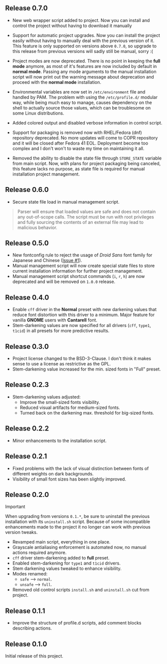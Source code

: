 ## Release 0.7.0
- New web wrapper script added to project. Now you can install and control the
  project without having to download it manually

- Support for automatic project upgrades. Now you can install the project
  easily without having to manually deal with the previous version of it. This
  feature is only supported on versions above `0.7.0`, so upgrade to this
  release from previous versions will sadly still be manual, sorry :(

- Project modes are now deprecated. There is no point in keeping the **full
  mode** anymore, as most of it's features are now included by default in
  **normal mode**. Passing any mode arguments to the manual installation script
  will now print out the warning message about deprecation and proceed with the
  **normal mode** installation.

- Environmental variables are now set in `/etc/environment` file and handled by
  PAM. The problem with using the `/etc/profile.d/` modular way, while being
  much easy to manage, causes dependency on the shell to actually source those
  values, which can be troublesome on some Linux distributions.

- Added colored output and disabled verbose information in control script.

- Support for packaging is removed now with RHEL/Fedora (dnf) repository
  deprecated. No more updates will come to COPR repository and it will be
  closed after Fedora 41 EOL. Deployment become too complex and I don't won't
  to waste my time on maintaining it all.

- Removed the ability to disable the state file through `STORE_STATE` variable
  from main script. Now, with plans for project packaging being canceled, this
  feature lacks no purpose, as state file is required for manual installation
  project management.


## Release 0.6.0
- Secure state file load in manual management script.
> Parser will ensure that loaded values are safe and does not contain any
out-of-scope calls. The script must be run with root privileges and fully
sourcing the contents of an external file may lead to malicious behavior.


## Release 0.5.0
- New fontconfig rule to reject the usage of *Droid Sans* font family for
  Japanese and Chinese ([Issue #1](https://github.com/maximilionus/freetype-envision/issues/1)).
- Manual management script will now create special state files to store current
  installation information for further project management.
- Manual management script shortcut commands (`i`, `r`, `h`) are now deprecated
  and will be removed on `1.0.0` release.


## Release 0.4.0
- Enable `cff` driver in the **Normal** preset with new darkening values that
  reduce font distortion with this driver to a minimum. Major feature for
  vanilla **GNOME** users with **Cantarell** font.
- Stem-darkening values are now specified for all drivers (`cff`, `type1`, `t1cid`)
  in all presets for more predictive results.


## Release 0.3.0
- Project license changed to the BSD-3-Clause. I don't think it makes sense to
  use a license as restrictive as the GPL.
- Stem-darkening value increased for the min. sized fonts in "Full" preset.


## Release 0.2.3
- Stem-darkening values adjusted:
    - Improve the small-sized fonts visibility.
    - Reduced visual artifacts for medium-sized fonts.
    - Turned back on the darkening max. threshold for big-sized fonts.


## Release 0.2.2
- Minor enhancements to the installation script.


## Release 0.2.1
- Fixed problems with the lack of visual distinction between fonts of different
  weights on dark backgrounds.
- Visibility of small font sizes has been slightly improved.


## Release 0.2.0
> [!IMPORTANT]  
> When upgrading from versions `0.1.*`, be sure to uninstall the previous
> installation with its `uninstall.sh` script. Because of some incompatible
> enhancements made to the project it no longer can work with previous version
> tweaks.

- Revamped main script, everything in one place.
- Grayscale antialiasing enforcement is automated now, no manual actions
  required anymore.
- `cff` driver stem-darkening added to **full** preset.
- Enabled stem-darkening for `type1` and `t1cid` drivers.
- Stem darkening values tweaked to enhance visibility.
- Modes renamed:
    - `safe` --> `normal`.
    - `unsafe` --> `full`.
- Removed old control scripts `install.sh` and `uninstall.sh` cut from project.


## Release 0.1.1
- Improve the structure of profile.d scripts, add comment blocks describing
  actions.


## Release 0.1.0
Initial release of this project.
